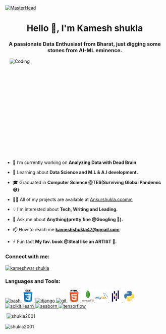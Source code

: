 [![MasterHead](https://media-exp1.licdn.com/dms/image/C4D16AQEXV1V2DRQnbg/profile-displaybackgroundimage-shrink_350_1400/0/1659807092464?e=1672272000&v=beta&t=Mr6pDkrq3emH_7eWi7VGgAIfd7DqHuM1sti5CGrxjB0)](https://media-exp1.licdn.com/dms/image/C4D16AQEXV1V2DRQnbg/profile-displaybackgroundimage-shrink_350_1400/0/1659807092464?e=1672272000&v=beta&t=Mr6pDkrq3emH_7eWi7VGgAIfd7DqHuM1sti5CGrxjB0)


<h1 align="center">Hello 👋, I'm Kamesh shukla</h1>
<h3 align="center">A passionate Data Enthusiast from Bharat, just digging some stones from AI-ML eminence.</h3>
<img align="right" alt="Coding" width="490" height="320" src="https://camo.githubusercontent.com/cae12fddd9d6982901d82580bdf321d81fb299141098ca1c2d4891870827bf17/68747470733a2f2f6d69726f2e6d656469756d2e636f6d2f6d61782f313336302f302a37513379765349765f7430696f4a2d5a2e676966">

- 🔭 I’m currently working on ****Analyzing Data with Dead Brain****

- 🌱 Learning about **Data Science and M.L & A.I development.**

- 🎓 Graduated in **Computer Science @TES(Surviving Global Pandemic😅).**

- 👨‍💻 All of my projects are available at [Ankurshukla.ccomm](Ankurshukla.ccomm)

- 💡 I'm interested about **Tech, Writing and Leading.**

- 💬 Ask me about **Anything(pretty fine @Googling 🤪).**

- 📫 How to reach me **kameshshukla47@gmail.com**

- ⚡ Fun fact **My fav. book @Steal like an ARTIST 🤪.**

<h3 align="left">Connect with me:</h3>
<p align="left">
<a href="https://linkedin.com/in/kamesh-shukla" target="blank"><img align="center" src="https://raw.githubusercontent.com/rahuldkjain/github-profile-readme-generator/master/src/images/icons/Social/linked-in-alt.svg" alt="kameshwar shukla" height="30" width="40" /></a>
</p>

<h3 align="left">Languages and Tools:</h3>
<p align="left"> <a href="https://www.gnu.org/software/bash/" target="_blank" rel="noreferrer"> <img src="https://www.vectorlogo.zone/logos/gnu_bash/gnu_bash-icon.svg" alt="bash" width="40" height="40"/> </a> <a href="https://www.w3schools.com/css/" target="_blank" rel="noreferrer"> <img src="https://raw.githubusercontent.com/devicons/devicon/master/icons/css3/css3-original-wordmark.svg" alt="css3" width="40" height="40"/> </a> <a href="https://www.djangoproject.com/" target="_blank" rel="noreferrer"> <img src="https://cdn.worldvectorlogo.com/logos/django.svg" alt="django" width="40" height="40"/> </a> <a href="https://git-scm.com/" target="_blank" rel="noreferrer"> <img src="https://www.vectorlogo.zone/logos/git-scm/git-scm-icon.svg" alt="git" width="40" height="40"/> </a> <a href="https://www.w3.org/html/" target="_blank" rel="noreferrer"> <img src="https://raw.githubusercontent.com/devicons/devicon/master/icons/html5/html5-original-wordmark.svg" alt="html5" width="40" height="40"/> </a> <a href="https://www.mongodb.com/" target="_blank" rel="noreferrer"> <img src="https://raw.githubusercontent.com/devicons/devicon/master/icons/mongodb/mongodb-original-wordmark.svg" alt="mongodb" width="40" height="40"/> </a> <a href="https://www.mysql.com/" target="_blank" rel="noreferrer"> <img src="https://raw.githubusercontent.com/devicons/devicon/master/icons/mysql/mysql-original-wordmark.svg" alt="mysql" width="40" height="40"/> </a> <a href="https://pandas.pydata.org/" target="_blank" rel="noreferrer"> <img src="https://raw.githubusercontent.com/devicons/devicon/2ae2a900d2f041da66e950e4d48052658d850630/icons/pandas/pandas-original.svg" alt="pandas" width="40" height="40"/> </a> <a href="https://www.python.org" target="_blank" rel="noreferrer"> <img src="https://raw.githubusercontent.com/devicons/devicon/master/icons/python/python-original.svg" alt="python" width="40" height="40"/> </a> <a href="https://scikit-learn.org/" target="_blank" rel="noreferrer"> <img src="https://upload.wikimedia.org/wikipedia/commons/0/05/Scikit_learn_logo_small.svg" alt="scikit_learn" width="40" height="40"/> </a> <a href="https://seaborn.pydata.org/" target="_blank" rel="noreferrer"> <img src="https://seaborn.pydata.org/_images/logo-mark-lightbg.svg" alt="seaborn" width="40" height="40"/> </a> <a href="https://www.tensorflow.org" target="_blank" rel="noreferrer"> <img src="https://www.vectorlogo.zone/logos/tensorflow/tensorflow-icon.svg" alt="tensorflow" width="40" height="40"/> </a> </p>

<p>&nbsp;<img align="center" src="https://github-readme-stats.vercel.app/api?username=shukla2001&show_icons=true&theme=gruvbox&title_color=ffea00&locale=en" alt="shukla2001" /></p>

<p><img align="center" src="https://github-readme-streak-stats.herokuapp.com/?user=shukla2001&" alt="shukla2001" /></p>
